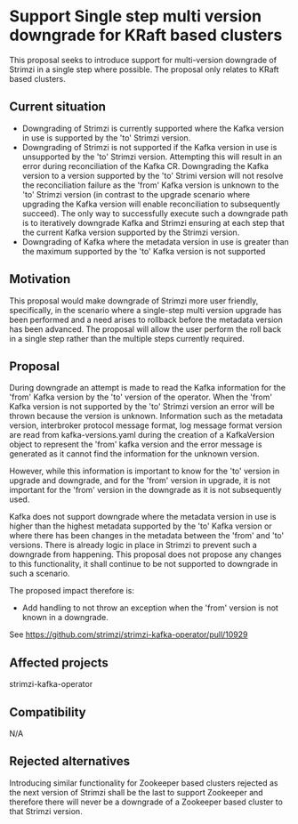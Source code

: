 # Support Single step multi version downgrade for KRaft based clusters 

This proposal seeks to introduce support for multi-version downgrade of Strimzi in a single step where possible.
The proposal only relates to KRaft based clusters.

## Current situation

- Downgrading of Strimzi is currently supported where the Kafka version in use is supported by the 'to' Strimzi version. 
- Downgrading of Strimzi is not supported if the Kafka version in use is unsupported by the 'to' Strimzi version. Attempting this will result in an error during reconciliation of the Kafka CR. Downgrading the Kafka version to a version supported by the 'to' Strimi version will not resolve the reconciliation failure as the 'from' Kafka version is unknown to the 'to' Strimzi version (in contrast to the upgrade scenario where upgrading the Kafka version will enable reconciliation to subsequently succeed). The only way to successfully execute such a downgrade path is to iteratively downgrade Kafka and Strimzi ensuring at each step that the current Kafka version supported by the Strimzi version.  
- Downgrading of Kafka where the metadata version in use is greater than the maximum supported by the 'to' Kafka version is not supported

## Motivation

This proposal would make downgrade of Strimzi more user friendly, specifically, in the scenario where a single-step multi version upgrade has been performed and a need arises to rollback before the metadata version has been advanced. The proposal will allow the user perform the roll back in a single step rather than the multiple steps currently required.

## Proposal

During downgrade an attempt is made to read the Kafka information for the 'from' Kafka version by the 'to' version of the operator. When the 'from' Kafka version is not supported by the 'to' Strimzi version an error will be thrown because the version is unknown. Information such as the metadata version, interbroker protocol message format, log message format version are read from kafka-versions.yaml during the creation of a KafkaVersion object to represent the 'from' kafka version and the error message is generated as it cannot find the information for the unknown version.

However, while this information is important to know for the 'to' version in upgrade and downgrade, and for the 'from' version in upgrade, it is not important for the 'from' version in the downgrade as it is not subsequently used.

Kafka does not support downgrade where the metadata version in use is higher than the highest metadata supported by the 'to' Kafka version or where there has been changes in the metadata between the 'from' and 'to' versions. There is already logic in place in Strimzi to prevent such a downgrade from happening. This proposal does not propose any changes to this functionality, it shall continue to be not supported to downgrade in such a scenario. 

The proposed impact therefore is:
- Add handling to not throw an exception when the 'from' version is not known in a downgrade.

See https://github.com/strimzi/strimzi-kafka-operator/pull/10929

## Affected projects

strimzi-kafka-operator 

## Compatibility

N/A

## Rejected alternatives

Introducing similar functionality for Zookeeper based clusters rejected as the next version of Strimzi shall be the last to support Zookeeper and therefore there will never be a downgrade of a Zookeeper based cluster to that Strimzi version.
